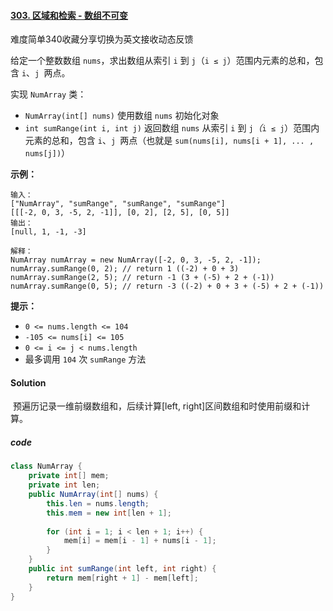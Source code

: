 #### [303. 区域和检索 - 数组不可变](https://leetcode-cn.com/problems/range-sum-query-immutable/)

难度简单340收藏分享切换为英文接收动态反馈

给定一个整数数组  `nums`，求出数组从索引 `i` 到 `j`（`i ≤ j`）范围内元素的总和，包含 `i`、`j `两点。

实现 `NumArray` 类：

- `NumArray(int[] nums)` 使用数组 `nums` 初始化对象
- `int sumRange(int i, int j)` 返回数组 `nums` 从索引 `i` 到 `j`*（*`i ≤ j`）范围内元素的总和，包含 `i`、`j `两点（也就是 `sum(nums[i], nums[i + 1], ... , nums[j])`）

 

**示例：**

```
输入：
["NumArray", "sumRange", "sumRange", "sumRange"]
[[[-2, 0, 3, -5, 2, -1]], [0, 2], [2, 5], [0, 5]]
输出：
[null, 1, -1, -3]

解释：
NumArray numArray = new NumArray([-2, 0, 3, -5, 2, -1]);
numArray.sumRange(0, 2); // return 1 ((-2) + 0 + 3)
numArray.sumRange(2, 5); // return -1 (3 + (-5) + 2 + (-1)) 
numArray.sumRange(0, 5); // return -3 ((-2) + 0 + 3 + (-5) + 2 + (-1))
```

 

**提示：**

- `0 <= nums.length <= 104`
- `-105 <= nums[i] <= 105`
- `0 <= i <= j < nums.length`
- 最多调用 `104` 次 `sumRange` 方法



#### Solution

​	预遍历记录一维前缀数组和，后续计算[left, right]区间数组和时使用前缀和计算。

##### code

```java
class NumArray {
	private int[] mem;
	private int len; 
	public NumArray(int[] nums) {
        this.len = nums.length;
        this.mem = new int[len + 1];
        
        for (int i = 1; i < len + 1; i++) {
            mem[i] = mem[i - 1] + nums[i - 1];
        }
   	}
    public int sumRange(int left, int right) {
        return mem[right + 1] - mem[left];
    }
}
```

